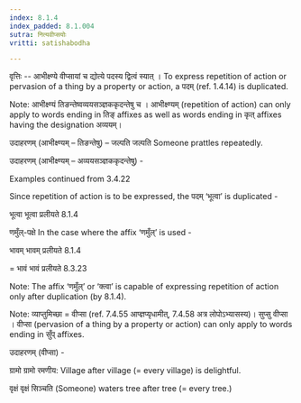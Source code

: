 ```yaml
---
index: 8.1.4
index_padded: 8.1.004
sutra: नित्यवीप्सयोः
vritti: satishabodha

---
```

वृत्तिः -- आभीक्ष्ण्ये वीप्सायां च द्योत्ये पदस्य द्वित्वं स्यात् । To express repetition of action or pervasion of a thing by a property or action, a पदम् (ref. 1.4.14) is duplicated.


Note: आभीक्ष्ण्यं तिङन्तेष्वव्ययसञ्ज्ञककृदन्तेषु च । आभीक्ष्ण्यम् (repetition of action) can only apply to words ending in तिङ् affixes as well as words ending in कृत् affixes having the designation अव्ययम्।


उदाहरणम् (आभीक्ष्ण्यम् – तिङन्तेषु) – जल्पति जल्पति Someone prattles repeatedly.


उदाहरणम् (आभीक्ष्ण्यम् – अव्ययसञ्ज्ञककृदन्तेषु) -


Examples continued from 3.4.22


Since repetition of action is to be expressed, the पदम् ‘भूत्वा’ is duplicated -

भूत्वा भूत्वा प्रलीयते 8.1.4


णमुँल्-पक्षे In the case where the affix ‘णमुँल्’ is used -

भावम् भावम् प्रलीयते 8.1.4

= भावं भावं प्रलीयते 8.3.23


Note: The affix ‘णमुँल्’ or ‘क्त्वा’ is capable of expressing repetition of action only after duplication (by 8.1.4).


Note: व्याप्तुमिच्छा = वीप्सा (ref. 7.4.55 आप्ज्ञप्यृधामीत्‌, 7.4.58 अत्र लोपोऽभ्यासस्य)।
सुप्सु वीप्सा । वीप्सा (pervasion of a thing by a property or action) can only apply to words ending in सुँप् affixes.


उदाहरणम् (वीप्सा) -


ग्रामो ग्रामो रमणीय: Village after village (= every village) is delightful.


वृक्षं वृक्षं सिञ्चति (Someone) waters tree after tree (= every tree.)